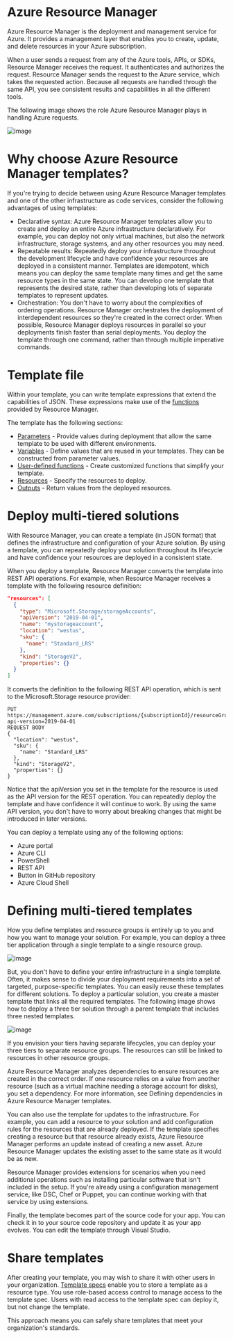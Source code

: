 # Azure Resource Manager

Azure Resource Manager is the deployment and management service for Azure. It provides a management layer that enables you to create, update, and delete resources in your Azure subscription.

When a user sends a request from any of the Azure tools, APIs, or SDKs, Resource Manager receives the request. It authenticates and authorizes the request. Resource Manager sends the request to the Azure service, which takes the requested action. Because all requests are handled through the same API, you see consistent results and capabilities in all the different tools.

The following image shows the role Azure Resource Manager plays in handling Azure requests.

![image](https://user-images.githubusercontent.com/34960418/163989545-9f9ff0a5-5393-4932-86e1-b3393b1672b4.png)


# Why choose Azure Resource Manager templates?

If you're trying to decide between using Azure Resource Manager templates and one of the other infrastructure as code services, consider the following advantages of using templates:

- Declarative syntax: Azure Resource Manager templates allow you to create and deploy an entire Azure infrastructure declaratively. For example, you can deploy not only virtual machines, but also the network infrastructure, storage systems, and any other resources you may need.
- Repeatable results: Repeatedly deploy your infrastructure throughout the development lifecycle and have confidence your resources are deployed in a consistent manner. Templates are idempotent, which means you can deploy the same template many times and get the same resource types in the same state. You can develop one template that represents the desired state, rather than developing lots of separate templates to represent updates.
- Orchestration: You don't have to worry about the complexities of ordering operations. Resource Manager orchestrates the deployment of interdependent resources so they're created in the correct order. When possible, Resource Manager deploys resources in parallel so your deployments finish faster than serial deployments. You deploy the template through one command, rather than through multiple imperative commands.


# Template file

Within your template, you can write template expressions that extend the capabilities of JSON. These expressions make use of the [functions](https://docs.microsoft.com/en-us/azure/azure-resource-manager/templates/template-functions) provided by Resource Manager.

The template has the following sections:

- [Parameters](https://docs.microsoft.com/en-us/azure/azure-resource-manager/templates/parameters) - Provide values during deployment that allow the same template to be used with different environments.
- [Variables](https://docs.microsoft.com/en-us/azure/azure-resource-manager/templates/variables) - Define values that are reused in your templates. They can be constructed from parameter values.
- [User-defined functions](https://docs.microsoft.com/en-us/azure/azure-resource-manager/templates/user-defined-functions) - Create customized functions that simplify your template.
- [Resources](https://docs.microsoft.com/en-us/azure/azure-resource-manager/templates/resource-declaration) - Specify the resources to deploy.
- [Outputs](https://docs.microsoft.com/en-us/azure/azure-resource-manager/templates/outputs) - Return values from the deployed resources.


# Deploy multi-tiered solutions

With Resource Manager, you can create a template (in JSON format) that defines the infrastructure and configuration of your Azure solution. By using a template, you can repeatedly deploy your solution throughout its lifecycle and have confidence your resources are deployed in a consistent state.

When you deploy a template, Resource Manager converts the template into REST API operations. For example, when Resource Manager receives a template with the following resource definition:

```json
"resources": [
  {
    "type": "Microsoft.Storage/storageAccounts",
    "apiVersion": "2019-04-01",
    "name": "mystorageaccount",
    "location": "westus",
    "sku": {
      "name": "Standard_LRS"
    },
    "kind": "StorageV2",
    "properties": {}
  }
]
```

It converts the definition to the following REST API operation, which is sent to the Microsoft.Storage resource provider:

```http
PUT
https://management.azure.com/subscriptions/{subscriptionId}/resourceGroups/{resourceGroupName}/providers/Microsoft.Storage/storageAccounts/mystorageaccount?api-version=2019-04-01
REQUEST BODY
{
  "location": "westus",
  "sku": {
    "name": "Standard_LRS"
  },
  "kind": "StorageV2",
  "properties": {}
}
```

Notice that the apiVersion you set in the template for the resource is used as the API version for the REST operation. You can repeatedly deploy the template and have confidence it will continue to work. By using the same API version, you don't have to worry about breaking changes that might be introduced in later versions.

You can deploy a template using any of the following options:

- Azure portal
- Azure CLI
- PowerShell
- REST API
- Button in GitHub repository
- Azure Cloud Shell


# Defining multi-tiered templates

How you define templates and resource groups is entirely up to you and how you want to manage your solution. For example, you can deploy a three tier application through a single template to a single resource group.

![image](https://user-images.githubusercontent.com/34960418/163991133-6d2fe349-f7fa-4fb2-a7c9-c3fc6a2b6cce.png)

But, you don't have to define your entire infrastructure in a single template. Often, it makes sense to divide your deployment requirements into a set of targeted, purpose-specific templates. You can easily reuse these templates for different solutions. To deploy a particular solution, you create a master template that links all the required templates. The following image shows how to deploy a three tier solution through a parent template that includes three nested templates.

![image](https://user-images.githubusercontent.com/34960418/163991163-344a495b-4be2-41e1-b0e7-ba9f9d8eb49d.png)

If you envision your tiers having separate lifecycles, you can deploy your three tiers to separate resource groups. The resources can still be linked to resources in other resource groups.

Azure Resource Manager analyzes dependencies to ensure resources are created in the correct order. If one resource relies on a value from another resource (such as a virtual machine needing a storage account for disks), you set a dependency. For more information, see Defining dependencies in Azure Resource Manager templates.

You can also use the template for updates to the infrastructure. For example, you can add a resource to your solution and add configuration rules for the resources that are already deployed. If the template specifies creating a resource but that resource already exists, Azure Resource Manager performs an update instead of creating a new asset. Azure Resource Manager updates the existing asset to the same state as it would be as new.

Resource Manager provides extensions for scenarios when you need additional operations such as installing particular software that isn't included in the setup. If you're already using a configuration management service, like DSC, Chef or Puppet, you can continue working with that service by using extensions.

Finally, the template becomes part of the source code for your app. You can check it in to your source code repository and update it as your app evolves. You can edit the template through Visual Studio.


# Share templates

After creating your template, you may wish to share it with other users in your organization. [Template specs](https://docs.microsoft.com/en-us/azure/azure-resource-manager/templates/template-specs) enable you to store a template as a resource type. You use role-based access control to manage access to the template spec. Users with read access to the template spec can deploy it, but not change the template.

This approach means you can safely share templates that meet your organization's standards.





